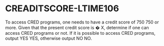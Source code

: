 # CREADITSCORE-LTIME106
To access CRED programs, one needs to have a credit score of  750 750 or more. Given that the present credit score is  � X, determine if one can access CRED programs or not.  If it is possible to access CRED programs, output  YES YES, otherwise output  NO NO.
